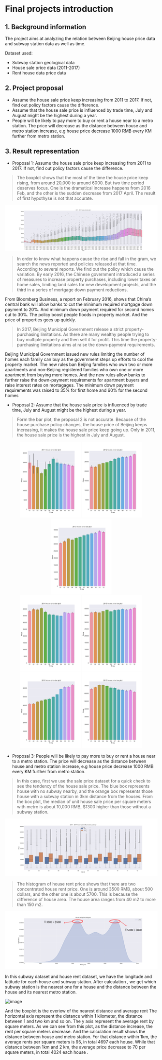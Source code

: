 # Final projects introduction

## 1. Background information
The project aims at analyzing the relation between Beijing house price data and subway station data as well as time. 

Dataset used:
* Subway station geological data
* House sale price data (2011-2017) 
* Rent house data price data 

## 2. Project proposal

* Assume the house sale price keep increasing from 2011 to 2017. If not, find out policy factors cause the difference. 
* Assume that the house sale price is influenced by trade time, July and August might be the highest during a year.  
* People will be likely to pay more to buy or rent a house near to a metro station. The price will decrease as the distance between house and metro station increase, e.g house price decrease 1000 RMB every KM further from metro station. 

## 3. Result representation

* Proposal 1: Assume the house sale price keep increasing from 2011 to 2017. If not, find out policy factors cause the difference. 
>The boxplot shows that the most of the time the house price keep rising, from around 20,000 to around 6000.  But two time period deserves focus. One is the dramatical increase happens from 2016 Feb, and the other is the sudden decrease from 2017 April. The result of first hypothyse is not that accurate. 

![image](https://github.com/ruobing110/final_projects/raw/master/figures/2011_2017_house_price_box_plot.jpg)
>In order to know what happens cause the rise and fall in the gram, we search the news reported and policies released at that time. According to several reports. We find out the policy which cause the variation. 
By early 2016, the Chinese government introduced a series of measures to increase property purchases, including lower taxes on home sales, limiting land sales for new development projects, and the third in a series of mortgage down payment reductions. 

From Bloomberg Business, a report on February 2016, shows that China’s central bank will allow banks to cut the minimum required mortgage down payment to 20%. And minimum down payment required for second homes cut to 30%. The policy boost people floods in property market. And the price of properties goes up quickly.

>In 2017, Beijing Municipal Government release a strict property-purchasing limitations. As there are many wealthy people trying to buy multiple property and then sell it for profit. 
This time the property-purchasing limitations aims at raise the down-payment requirements.  <br>

Beijing Municipal Government issued new rules limiting the number of homes each family can buy as the government steps up efforts to cool the property market. 
The new rules ban Beijing families who own two or more apartments and non-Beijing registered families who own one or more apartment from buying more homes. 
And the new rules allow banks to further raise the down-payment requirements for apartment buyers and raise interest rates on mortagages. 
The minimum down payment requirements was raised to 35% for first home and 60% for the second homes

* Proposal 2: Assume that the house sale price is influenced by trade time, July and August might be the highest during a year.  
>Form the bar plot, the proposal 2 is not accurate. Because of the house purchase policy changes, the house price of Beijing keeps increasing,
it makes the house sale price keep going up. Only in 2011, the house sale price is the highest in July and August. 

<div align=center>
<img src="https://github.com/ruobing110/final_projects/raw/master/figures/2011_house_price_bar_plot.jpg" height="250px" alt="" >
<img src="https://github.com/ruobing110/final_projects/raw/master/figures/2012_house_price_bar_plot.jpg" height="250px" alt="">
<img src="https://github.com/ruobing110/final_projects/raw/master/figures/2013_house_price_bar_plot.jpg" height="250px" alt="">
</div>

<div align=center>
<img src="https://github.com/ruobing110/final_projects/raw/master/figures/2014_house_price_bar_plot.jpg" height="250px" alt="">
<img src="https://github.com/ruobing110/final_projects/raw/master/figures/2015_house_price_bar_plot.jpg" height="250px" alt="" >
<img src="https://github.com/ruobing110/final_projects/raw/master/figures/2016_house_price_bar_plot.jpg" height="250px" alt="">
<img src="https://github.com/ruobing110/final_projects/raw/master/figures/2017_house_price_bar_plot.jpg" height="250px" alt="">
</div>

* Proposal 3: People will be likely to pay more to buy or rent a house near to a metro station. The price will decrease as the distance between house and metro station increase, e.g house price decrease 1000 RMB every KM further from metro station. 


>In this case, first we use the sale price dataset for a quick check to see the tendency of the house sale price. 
The blue box represents house with no subway nearby, and the orange box represents those house with a subway station in 3km distance from the houses. 
>From the box plot, the median of unit house sale price per square meters with metro is about 10,000 RMB, $1300 higher than those without a subway station.

![image](https://github.com/ruobing110/final_projects/raw/master/figures/2011_2017_house_price_influenced_by_subway.jpg)

>The histogram of house rent price shows that there are two concentrated house rent price. 
One is around 3500 RMB, about 500 dollars, and the other one is about 5700. This is because the difference of house area. 
The house area ranges from 40 m2 to more than 150 m2. 

![image](https://github.com/ruobing110/final_projects/raw/master/figures/house_price_histogram_with_mark.png)

In this subway dataset and house rent dataset, we have the longitude and latitude for each house and subway station. 
After calculation , we get which subway station is the nearest one for a house and the distance between the house and its nearest metro station. 

![image](https://github.com/ruobing110/final_projects/raw/master/figures/)


And the boxplot is the overiew of the nearest distance and average rent
The horizontal  axis represent the distance within 1 kilometer, the distance between 1 and two km and so on. 
The y axis represent the average rent by square meters. As we can see from this plot, as the distance increase, the rent per square meters decrease. 
And the calculation result shows the distance between house and metro station. 
For that distance within 1km, the average rents per square meters is 95, in total 4697 each house. While that distance between 1km and 2 km, 
the average price decrease to 70 per square meters, in total 4024 each house .  



























